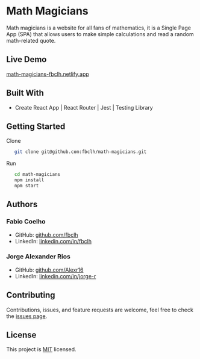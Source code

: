 # Math Magicians

Math magicians is a website for all fans of mathematics, it is a Single Page App (SPA) that allows users to make simple calculations and read a random math-related quote.

## Live Demo

[math-magicians-fbclh.netlify.app](https://math-magicians-fbclh.netlify.app/)

## Built With
- Create React App | React Router | Jest | Testing Library

## Getting Started

Clone

```sh
   git clone git@github.com:fbclh/math-magicians.git
```

Run

```sh
   cd math-magicians
   npm install
   npm start
```

## Authors

### Fabio Coelho

- GitHub: [github.com/fbclh](https://github.com/fbclh)
- LinkedIn: [linkedin.com/in/fbclh](https://www.linkedin.com/in/fbclh)

### Jorge Alexander Rios

- GitHub: [github.com/Alexr16](https://github.com/Alexr16)
- LinkedIn: [linkedin.com/in/jorge-r](https://www.linkedin.com/in/jorge-r%C3%ADos-3b33ab22b)

## Contributing

Contributions, issues, and feature requests are welcome, feel free to check the [issues page](../../issues/).

## License

This project is [MIT](LICENSE) licensed.

